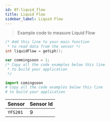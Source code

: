 ```yaml
---
id: 07-liquid_flow
title: Liquid Flow
sidebar_label: Liquid Flow
---
```

> Example code to measure Liquid Flow


<!--DOCUSAURUS_CODE_TABS-->
<!--C-->
```c
/* Add this line to your main function 
 * to read data from the sensor */
int liquidFlow = getLph();
```
<!--JavaScript-->
```js
var commingsoon = 1;
/* Copy all the code examples below this line
 * to build your application  
 */
```
<!--Python-->
```py
import comingsoon
# Copy all the code examples below this line
# to build your application   
```
<!--END_DOCUSAURUS_CODE_TABS-->
 
| **Sensor** | **Sensor Id** |
| ------ | ------ | 
| `YFS201`|   9 |


